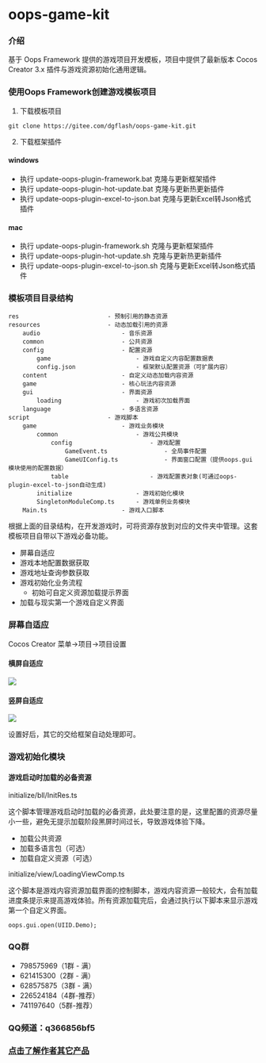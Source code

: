# oops-game-kit

### 介绍
基于 Oops Framework 提供的游戏项目开发模板，项目中提供了最新版本 Cocos Creator 3.x 插件与游戏资源初始化通用逻辑。

### 使用Oops Framework创建游戏模板项目
1. 下载模板项目
```
git clone https://gitee.com/dgflash/oops-game-kit.git
```

2. 下载框架插件
#### windows
- 执行 update-oops-plugin-framework.bat 克隆与更新框架插件
- 执行 update-oops-plugin-hot-update.bat 克隆与更新热更新插件
- 执行 update-oops-plugin-excel-to-json.bat 克隆与更新Excel转Json格式插件

#### mac
- 执行 update-oops-plugin-framework.sh 克隆与更新框架插件
- 执行 update-oops-plugin-hot-update.sh 克隆与更新热更新插件
- 执行 update-oops-plugin-excel-to-json.sh 克隆与更新Excel转Json格式插件

### 模板项目目录结构
```
res                         - 预制引用的静态资源
resources                   - 动态加载引用的资源
    audio                       - 音乐资源
    common                      - 公共资源
    config                      - 配置资源
        game                        - 游戏自定义内容配置数据表
        config.json                 - 框架默认配置资源（可扩展内容）
    content                     - 自定义动态加载内容资源
    game                        - 核心玩法内容资源
    gui                         - 界面资源
        loading                     - 游戏初次加载界面
    language                    - 多语言资源
script                      - 游戏脚本
    game                        - 游戏业务模块
        common                      - 游戏公共模块
            config                      - 游戏配置
                GameEvent.ts                - 全局事件配置
                GameUIConfig.ts             - 界面窗口配置（提供oops.gui模块使用的配置数据）
            table                       - 游戏配置表对象(可通过oops-plugin-excel-to-json自动生成)
        initialize                  - 游戏初始化模块
        SingletonModuleComp.ts      - 游戏单例业务模块
    Main.ts                     - 游戏入口脚本
```

根据上面的目录结构，在开发游戏时，可将资源存放到对应的文件夹中管理。这套模板项目自带以下游戏必备功能。
- 屏幕自适应
- 游戏本地配置数据获取
- 游戏地址查询参数获取
- 游戏初始化业务流程
    - 初始可自定义资源加载提示界面
- 加载与现实第一个游戏自定义界面

### 屏幕自适应
Cocos Creator 菜单->项目->项目设置
#### 横屏自适应
![](https://oops-1255342636.cos.ap-shanghai.myqcloud.com/img/kit/1.jpg)

#### 竖屏自适应
![](https://oops-1255342636.cos.ap-shanghai.myqcloud.com/img/kit/2.jpg)

设置好后，其它的交给框架自动处理即可。

### 游戏初始化模块
#### 游戏启动时加载的必备资源
initialize/bll/InitRes.ts

这个脚本管理游戏启动时加载的必备资源，此处要注意的是，这里配置的资源尽量小一些，避免无提示加载阶段黑屏时间过长，导致游戏体验下降。
- 加载公共资源
- 加载多语言包（可选）
- 加载自定义资源（可选）

initialize/view/LoadingViewComp.ts

这个脚本是游戏内容资源加载界面的控制脚本，游戏内容资源一般较大，会有加载进度条提示来提高游戏体验。所有资源加载完后，会通过执行以下脚本来显示游戏第一个自定义界面。
```
oops.gui.open(UIID.Demo);
```

### QQ群
- 798575969（1群 - 满）
- 621415300（2群 - 满）
- 628575875（3群 - 满）
- 226524184（4群-推荐）
- 741197640（5群-推荐）

### QQ频道：q366856bf5

### [点击了解作者其它产品](https://store.cocos.com/app/search?name=oops)
